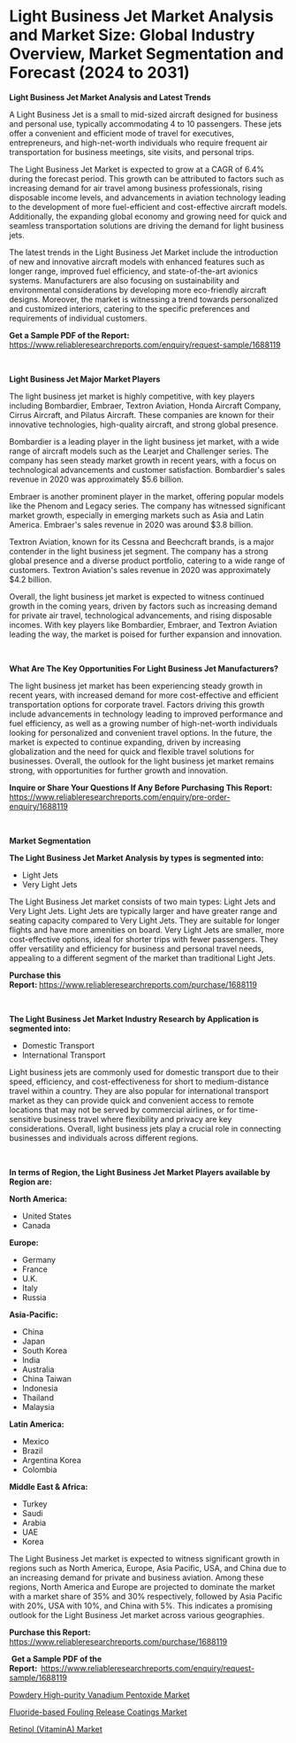 <p><h1>Light Business Jet Market Analysis and Market Size: Global Industry Overview, Market Segmentation and Forecast (2024 to 2031)</h1></p><p><strong>Light Business Jet Market Analysis and Latest Trends</strong></p>
<p><p>A Light Business Jet is a small to mid-sized aircraft designed for business and personal use, typically accommodating 4 to 10 passengers. These jets offer a convenient and efficient mode of travel for executives, entrepreneurs, and high-net-worth individuals who require frequent air transportation for business meetings, site visits, and personal trips.</p><p>The Light Business Jet Market is expected to grow at a CAGR of 6.4% during the forecast period. This growth can be attributed to factors such as increasing demand for air travel among business professionals, rising disposable income levels, and advancements in aviation technology leading to the development of more fuel-efficient and cost-effective aircraft models. Additionally, the expanding global economy and growing need for quick and seamless transportation solutions are driving the demand for light business jets.</p><p>The latest trends in the Light Business Jet Market include the introduction of new and innovative aircraft models with enhanced features such as longer range, improved fuel efficiency, and state-of-the-art avionics systems. Manufacturers are also focusing on sustainability and environmental considerations by developing more eco-friendly aircraft designs. Moreover, the market is witnessing a trend towards personalized and customized interiors, catering to the specific preferences and requirements of individual customers.</p></p>
<p><strong>Get a Sample PDF of the Report:&nbsp;</strong> <a href="https://www.reliableresearchreports.com/enquiry/request-sample/1688119">https://www.reliableresearchreports.com/enquiry/request-sample/1688119</a></p>
<p>&nbsp;</p>
<p><strong>Light Business Jet Major Market Players</strong></p>
<p><p>The light business jet market is highly competitive, with key players including Bombardier, Embraer, Textron Aviation, Honda Aircraft Company, Cirrus Aircraft, and Pilatus Aircraft. These companies are known for their innovative technologies, high-quality aircraft, and strong global presence.</p><p>Bombardier is a leading player in the light business jet market, with a wide range of aircraft models such as the Learjet and Challenger series. The company has seen steady market growth in recent years, with a focus on technological advancements and customer satisfaction. Bombardier's sales revenue in 2020 was approximately $5.6 billion.</p><p>Embraer is another prominent player in the market, offering popular models like the Phenom and Legacy series. The company has witnessed significant market growth, especially in emerging markets such as Asia and Latin America. Embraer's sales revenue in 2020 was around $3.8 billion.</p><p>Textron Aviation, known for its Cessna and Beechcraft brands, is a major contender in the light business jet segment. The company has a strong global presence and a diverse product portfolio, catering to a wide range of customers. Textron Aviation's sales revenue in 2020 was approximately $4.2 billion.</p><p>Overall, the light business jet market is expected to witness continued growth in the coming years, driven by factors such as increasing demand for private air travel, technological advancements, and rising disposable incomes. With key players like Bombardier, Embraer, and Textron Aviation leading the way, the market is poised for further expansion and innovation.</p></p>
<p>&nbsp;</p>
<p><strong>What Are The Key Opportunities For Light Business Jet Manufacturers?</strong></p>
<p><p>The light business jet market has been experiencing steady growth in recent years, with increased demand for more cost-effective and efficient transportation options for corporate travel. Factors driving this growth include advancements in technology leading to improved performance and fuel efficiency, as well as a growing number of high-net-worth individuals looking for personalized and convenient travel options. In the future, the market is expected to continue expanding, driven by increasing globalization and the need for quick and flexible travel solutions for businesses. Overall, the outlook for the light business jet market remains strong, with opportunities for further growth and innovation.</p></p>
<p><strong>Inquire or Share Your Questions If Any Before Purchasing This Report:</strong> <a href="https://www.reliableresearchreports.com/enquiry/pre-order-enquiry/1688119">https://www.reliableresearchreports.com/enquiry/pre-order-enquiry/1688119</a></p>
<p>&nbsp;</p>
<p><strong>Market Segmentation</strong></p>
<p><strong>The Light Business Jet Market Analysis by types is segmented into:</strong></p>
<p><ul><li>Light Jets</li><li>Very Light Jets</li></ul></p>
<p><p>The Light Business Jet market consists of two main types: Light Jets and Very Light Jets. Light Jets are typically larger and have greater range and seating capacity compared to Very Light Jets. They are suitable for longer flights and have more amenities on board. Very Light Jets are smaller, more cost-effective options, ideal for shorter trips with fewer passengers. They offer versatility and efficiency for business and personal travel needs, appealing to a different segment of the market than traditional Light Jets.</p></p>
<p><strong>Purchase this Report:&nbsp;</strong><a href="https://www.reliableresearchreports.com/purchase/1688119">https://www.reliableresearchreports.com/purchase/1688119</a></p>
<p>&nbsp;</p>
<p><strong>The Light Business Jet Market Industry Research by Application is segmented into:</strong></p>
<p><ul><li>Domestic Transport</li><li>International Transport</li></ul></p>
<p><p>Light business jets are commonly used for domestic transport due to their speed, efficiency, and cost-effectiveness for short to medium-distance travel within a country. They are also popular for international transport market as they can provide quick and convenient access to remote locations that may not be served by commercial airlines, or for time-sensitive business travel where flexibility and privacy are key considerations. Overall, light business jets play a crucial role in connecting businesses and individuals across different regions.</p></p>
<p>&nbsp;</p>
<p><strong>In terms of Region, the Light Business Jet Market Players available by Region are:</strong></p>
<p>
    <p> <strong> North America: </strong>
        <ul>
            <li>United States</li>
            <li>Canada</li>
        </ul>
        </p> 
    <p> <strong> Europe: </strong>
        <ul>
            <li>Germany</li>
            <li>France</li>
            <li>U.K.</li>
            <li>Italy</li>
            <li>Russia</li>
        </ul>
        </p> 
    <p> <strong> Asia-Pacific: </strong>
        <ul>
            <li>China</li>
            <li>Japan</li>
            <li>South Korea</li>
            <li>India</li>
            <li>Australia</li>
            <li>China Taiwan</li>
            <li>Indonesia</li>
            <li>Thailand</li>
            <li>Malaysia</li>
        </ul>
        </p> 
    <p> <strong> Latin America: </strong>
        <ul>
            <li>Mexico</li>
            <li>Brazil</li>
            <li>Argentina Korea</li>
            <li>Colombia</li>
        </ul>
        </p> 
    <p> <strong> Middle East & Africa: </strong>
        <ul>
            <li>Turkey</li>
            <li>Saudi</li>
            <li>Arabia</li>
            <li>UAE</li>
            <li>Korea</li>
        </ul>
    </p>
    </p>
<p><p>The Light Business Jet market is expected to witness significant growth in regions such as North America, Europe, Asia Pacific, USA, and China due to an increasing demand for private and business aviation. Among these regions, North America and Europe are projected to dominate the market with a market share of 35% and 30% respectively, followed by Asia Pacific with 20%, USA with 10%, and China with 5%. This indicates a promising outlook for the Light Business Jet market across various geographies.</p></p>
<p><strong>Purchase this Report: </strong><a href="https://www.reliableresearchreports.com/purchase/1688119">https://www.reliableresearchreports.com/purchase/1688119</a></p>
<p>&nbsp;<strong>Get a Sample PDF of the Report:&nbsp;&nbsp;</strong><a href="https://www.reliableresearchreports.com/enquiry/request-sample/1688119">https://www.reliableresearchreports.com/enquiry/request-sample/1688119</a></p>
<p><strong></strong></p>
<p><p><a href="https://view.publitas.com/reportprime-1/powdery-high-purity-vanadium-pentoxide-market-size-market-share-and-global-market-analysis-report-2023-2030/">Powdery High-purity Vanadium Pentoxide Market</a></p><p><a href="https://view.publitas.com/reportprime-1/fluoride-based-fouling-release-coatings-market-size-growth-and-forecast-from-2023-2030/">Fluoride-based Fouling Release Coatings Market</a></p><p><a href="https://view.publitas.com/reportprime-1/retinol-vitamina-market-provides-detailed-segmentation-of-this-market-based-on-type-application-and-region-and-forecast-for-the-period-from-2023-2030/">Retinol (VitaminA) Market</a></p></p>